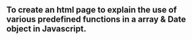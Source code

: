 ## To create an html page to explain the use of various predefined functions in a array & Date object in Javascript.
